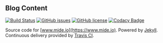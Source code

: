 ## Blog Content

[![Build Status](https://travis-ci.org/mide/mide.io.svg?branch=master)](https://travis-ci.org/mide/mide.io) [![GitHub issues](https://img.shields.io/github/issues/mide/mide.io.svg)]({{site.source_url}}/issues) [![GitHub license](https://img.shields.io/badge/license-MIT-blue.svg)](https://raw.githubusercontent.com/mide/mide.io/master/LICENSE.txt) [![Codacy Badge](https://api.codacy.com/project/badge/Grade/7684974bf4804ac9afcef946ba1493ab)](https://www.codacy.com/app/mide/mide.io?utm_source=github.com&amp;utm_medium=referral&amp;utm_content=mide/mide.io&amp;utm_campaign=Badge_Grade)

Source code for [www.mide.io](https://www.mide.io). Powered by [Jekyll](https://jekyllrb.com/). Continuous delivery provided by [Travis CI](https://travis-ci.org/mide/mide.io).
